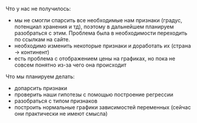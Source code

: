 Что у нас не получилось:
- мы не смогли спарсить все необходимые нам признаки (градус, потенциал хранения и тд), поэтому в дальнейшем планируем разобраться с этим. Проблема была в необходимости переходить по ссылкам на сайте.
- необходимо изменить некоторые признаки и доработать их (страна -> континент)
- есть проблема с отображением цены на графиках, но пока не совсем понятно из-за чего она происходит


Что мы планируем делать:
- допарсить признаки
- проверить наши гипотезы с помощью построение регрессии
- разобраться с типом признаков
- построить нормальные графики зависимостей переменных (сейчас они практически не имеют смысла)
